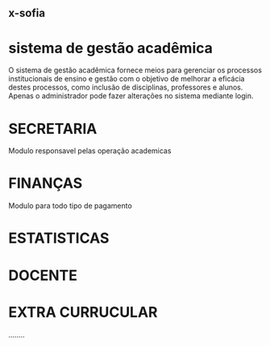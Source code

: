 ## x-sofia

# sistema de gestão acadêmica

O sistema de gestão acadêmica fornece meios para gerenciar os processos institucionais de ensino e gestão com o objetivo de melhorar a eficácia destes processos, como inclusão de disciplinas, professores e alunos. Apenas o administrador pode fazer alterações no sistema mediante login.

# SECRETARIA

Modulo responsavel pelas operação academicas

# FINANÇAS

Modulo para todo tipo de pagamento

# ESTATISTICAS

# DOCENTE

# EXTRA CURRUCULAR

........
